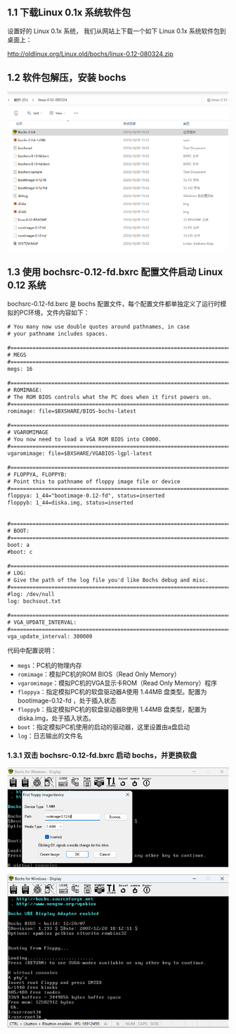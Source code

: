 

## 1.1 下载Linux 0.1x 系统软件包

设置好的 Linux 0.1x 系统， 我们从网站上下载一个如下 Linux 0.1x 系统软件包到桌面上：

http://oldlinux.org/Linux.old/bochs/linux-0.12-080324.zip

## 1.2 软件包解压，安装 bochs

![bochs安装程序.png](./img/bochs安装程序.png)

## 1.3 使用 bochsrc-0.12-fd.bxrc 配置文件启动 Linux 0.12 系统

bochsrc-0.12-fd.bxrc 是 bochs 配置文件，每个配置文件都单独定义了运行时模拟的PC环境，文件内容如下：

```bxrc
# You many now use double quotes around pathnames, in case
# your pathname includes spaces.

#=======================================================================
# MEGS
#=======================================================================
megs: 16

#=======================================================================
# ROMIMAGE:
# The ROM BIOS controls what the PC does when it first powers on.
#=======================================================================
romimage: file=$BXSHARE/BIOS-bochs-latest 

#=======================================================================
# VGAROMIMAGE
# You now need to load a VGA ROM BIOS into C0000.
#=======================================================================
vgaromimage: file=$BXSHARE/VGABIOS-lgpl-latest

#=======================================================================
# FLOPPYA, FLOPPYB:
# Point this to pathname of floppy image file or device
#=======================================================================
floppya: 1_44="bootimage-0.12-fd", status=inserted
floppyb: 1_44=diska.img, status=inserted


#=======================================================================
# BOOT:
#=======================================================================
boot: a
#boot: c

#=======================================================================
# LOG:
# Give the path of the log file you'd like Bochs debug and misc. 
#=======================================================================
#log: /dev/null
log: bochsout.txt

#=======================================================================
# VGA_UPDATE_INTERVAL:
#=======================================================================
vga_update_interval: 300000
```
代码中配置说明：
* `megs`：PC机的物理内存
* `romimage`：模拟PC机的ROM BIOS（Read Only Memory）
* `vgaromimage`：模拟PC机的VGA显示卡ROM（Read Only Memory）程序
* `floppya`：指定模拟PC机的软盘驱动器A使用 1.44MB 盘类型。配置为 bootimage-0.12-fd ，处于插入状态
* `floppyb`：指定模拟PC机的软盘驱动器B使用 1.44MB 盘类型，配置为 diska.img，处于插入状态。
* `boot`：指定模拟PC机使用的启动的驱动器，这里设置由a盘启动
* `log`：日志输出的文件名

### 1.3.1 双击 bochsrc-0.12-fd.bxrc 启动 bochs，并更换软盘

![img.png](img/更换软盘.png)

![img.png](img/启动后示意图.png)